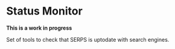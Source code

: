 Status Monitor
==============

**This is a work in progress**

Set of tools to check that SERPS is uptodate with search engines.